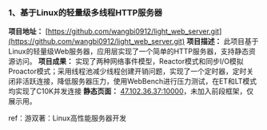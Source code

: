 ### 1、基于Linux的轻量级多线程HTTP服务器

**项目地址：** [https://github.com/wangbi0912/light_web_server.git](https://github.com/wangbi0912/light_web_server.git)
**项目描述：** 此项目基于Linux的轻量级Web服务器，应用层实现了一个简单的HTTP服务器，支持静态资源访问。
**项目成果：** 实现了两种网络事件模型，Reactor模式和同步I/O模拟Proactor模式；采用线程池减少线程创建开销问题，实现了一个定时器，定时关闭非活跃连接，降低服务器压力，使用WebBench进行压力测试，在ET和LT模式均实现了C10K并发连接
**静态页面：** [47.102.36.37:10000](47.102.36.37:10000)，未加入前段框架，仅展示用。

ref：游双著：Linux高性能服务器开发
